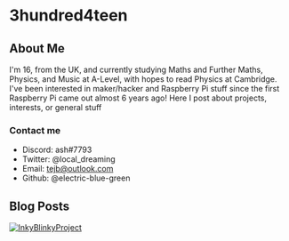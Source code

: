 # 3hundred4teen
## About Me
I'm 16, from the UK, and currently studying Maths and Further Maths, Physics, and Music at A-Level, with hopes to read Physics at Cambridge. I've been interested in maker/hacker and Raspberry Pi stuff since the first Raspberry Pi came out almost 6 years ago! Here I post about projects, interests, or general stuff

### Contact me

- Discord: ash#7793
- Twitter: @local_dreaming
- Email: tejb@outlook.com
- Github: @electric-blue-green

## Blog Posts
[![InkyBlinkyProject](https://www.w3schools.com/howto/img_fjords.jpg "InkyBlinky")](http://3h4.uk/inkyblinky)
